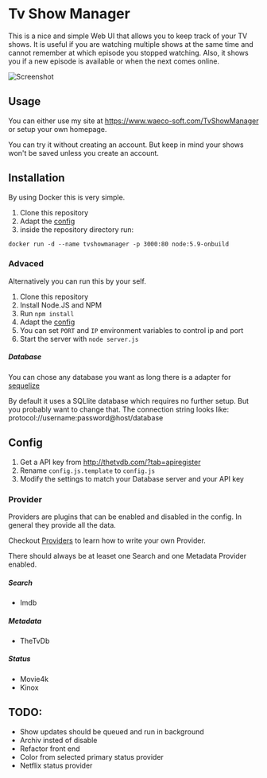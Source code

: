 Tv Show Manager
===============

This is a nice and simple Web UI that allows you to keep track of your TV shows. 
It is useful if you are watching multiple shows at the same time and cannot remember at which episode you stopped watching.
Also, it shows you if a new episode is available or when the next comes online.

![Screenshot](http://i.imgur.com/popX3Xz.png)



## Usage
You can either use my site at https://www.waeco-soft.com/TvShowManager or setup your own homepage.

You can try it without creating an account. But keep in mind your shows won't be saved unless you create an account.

## Installation

By using Docker this is very simple.

1. Clone this repository
2. Adapt the [config](#config)
3. inside the repository directory run:
```
docker run -d --name tvshowmanager -p 3000:80 node:5.9-onbuild
```

### Advaced
Alternatively you can run this by your self.

1. Clone this repository
2. Install Node.JS and NPM
3. Run `npm install`
4. Adapt the [config](#config)
5. You can set `PORT` and `IP` environment variables to control ip and port
6. Start the server with `node server.js`

##### Database
You can chose any database you want as long there is a adapter for [sequelize](https://github.com/sequelize/sequelize)

By default it uses a SQLlite database which requires no further setup. But you probably want to change that.
The connection string looks like: protocol://username:password@host/database



## Config
1. Get a API key from http://thetvdb.com/?tab=apiregister
2. Rename `config.js.template` to `config.js`
3. Modify the settings to match your Database server and your API key


### Provider
Providers are plugins that can be enabled and disabled in the config.
In general they provide all the data.

Checkout [Providers](Providers.md) to learn how to write your own Provider.

There should always be at leaset one Search and one Metadata Provider enabled.

##### Search
- Imdb

##### Metadata
- TheTvDb

##### Status
- Movie4k
- Kinox

## TODO:
- Show updates should be queued and run in background
- Archiv insted of disable
- Refactor front end
- Color from selected primary status provider
- Netflix status provider